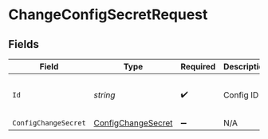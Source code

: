 # ChangeConfigSecretRequest


## Fields

| Field                                                               | Type                                                                | Required                                                            | Description                                                         | Example                                                             |
| ------------------------------------------------------------------- | ------------------------------------------------------------------- | ------------------------------------------------------------------- | ------------------------------------------------------------------- | ------------------------------------------------------------------- |
| `Id`                                                                | *string*                                                            | :heavy_check_mark:                                                  | Config ID                                                           | 4997257d-dfb6-445b-929c-cbe2ab182818                                |
| `ConfigChangeSecret`                                                | [ConfigChangeSecret](../../Models/Components/ConfigChangeSecret.md) | :heavy_minus_sign:                                                  | N/A                                                                 |                                                                     |